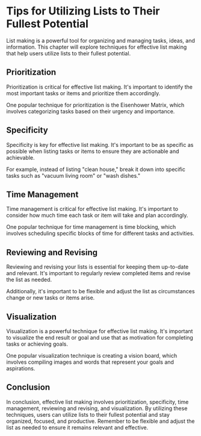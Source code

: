 Tips for Utilizing Lists to Their Fullest Potential
====================================================================================================

List making is a powerful tool for organizing and managing tasks, ideas, and information. This chapter will explore techniques for effective list making that help users utilize lists to their fullest potential.

Prioritization
--------------

Prioritization is critical for effective list making. It's important to identify the most important tasks or items and prioritize them accordingly.

One popular technique for prioritization is the Eisenhower Matrix, which involves categorizing tasks based on their urgency and importance.

Specificity
-----------

Specificity is key for effective list making. It's important to be as specific as possible when listing tasks or items to ensure they are actionable and achievable.

For example, instead of listing "clean house," break it down into specific tasks such as "vacuum living room" or "wash dishes."

Time Management
---------------

Time management is critical for effective list making. It's important to consider how much time each task or item will take and plan accordingly.

One popular technique for time management is time blocking, which involves scheduling specific blocks of time for different tasks and activities.

Reviewing and Revising
----------------------

Reviewing and revising your lists is essential for keeping them up-to-date and relevant. It's important to regularly review completed items and revise the list as needed.

Additionally, it's important to be flexible and adjust the list as circumstances change or new tasks or items arise.

Visualization
-------------

Visualization is a powerful technique for effective list making. It's important to visualize the end result or goal and use that as motivation for completing tasks or achieving goals.

One popular visualization technique is creating a vision board, which involves compiling images and words that represent your goals and aspirations.

Conclusion
----------

In conclusion, effective list making involves prioritization, specificity, time management, reviewing and revising, and visualization. By utilizing these techniques, users can utilize lists to their fullest potential and stay organized, focused, and productive. Remember to be flexible and adjust the list as needed to ensure it remains relevant and effective.
